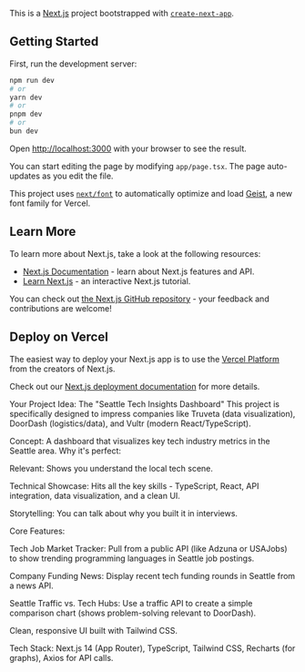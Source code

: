 This is a [Next.js](https://nextjs.org) project bootstrapped with [`create-next-app`](https://nextjs.org/docs/app/api-reference/cli/create-next-app).

## Getting Started

First, run the development server:

```bash
npm run dev
# or
yarn dev
# or
pnpm dev
# or
bun dev
```

Open [http://localhost:3000](http://localhost:3000) with your browser to see the result.

You can start editing the page by modifying `app/page.tsx`. The page auto-updates as you edit the file.

This project uses [`next/font`](https://nextjs.org/docs/app/building-your-application/optimizing/fonts) to automatically optimize and load [Geist](https://vercel.com/font), a new font family for Vercel.

## Learn More

To learn more about Next.js, take a look at the following resources:

- [Next.js Documentation](https://nextjs.org/docs) - learn about Next.js features and API.
- [Learn Next.js](https://nextjs.org/learn) - an interactive Next.js tutorial.

You can check out [the Next.js GitHub repository](https://github.com/vercel/next.js) - your feedback and contributions are welcome!

## Deploy on Vercel

The easiest way to deploy your Next.js app is to use the [Vercel Platform](https://vercel.com/new?utm_medium=default-template&filter=next.js&utm_source=create-next-app&utm_campaign=create-next-app-readme) from the creators of Next.js.

Check out our [Next.js deployment documentation](https://nextjs.org/docs/app/building-your-application/deploying) for more details.


Your Project Idea: The "Seattle Tech Insights Dashboard"
This project is specifically designed to impress companies like Truveta (data visualization), DoorDash (logistics/data), and Vultr (modern React/TypeScript).

Concept: A dashboard that visualizes key tech industry metrics in the Seattle area.
Why it's perfect:

Relevant: Shows you understand the local tech scene.

Technical Showcase: Hits all the key skills - TypeScript, React, API integration, data visualization, and a clean UI.

Storytelling: You can talk about why you built it in interviews.

Core Features:

Tech Job Market Tracker: Pull from a public API (like Adzuna or USAJobs) to show trending programming languages in Seattle job postings.

Company Funding News: Display recent tech funding rounds in Seattle from a news API.

Seattle Traffic vs. Tech Hubs: Use a traffic API to create a simple comparison chart (shows problem-solving relevant to DoorDash).

Clean, responsive UI built with Tailwind CSS.

Tech Stack: Next.js 14 (App Router), TypeScript, Tailwind CSS, Recharts (for graphs), Axios for API calls.